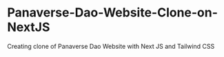 # Panaverse-Dao-Website-Clone-on-NextJS
Creating clone of Panaverse Dao Website with Next JS and Tailwind CSS 
